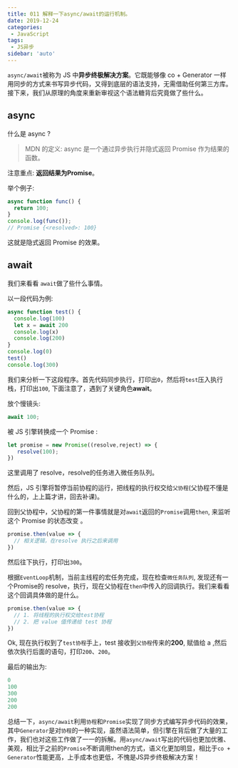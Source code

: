 ```yaml
---
title: 011 解释一下async/await的运行机制。
date: 2019-12-24
categories: 
 - JavaScript
tags:
 - JS异步
sidebar: 'auto'
---
```

`async/await`被称为 JS 中**异步终极解决方案**。它既能够像 co + Generator 一样用同步的方式来书写异步代码，又得到底层的语法支持，无需借助任何第三方库。接下来，我们从原理的角度来重新审视这个语法糖背后究竟做了些什么。

## async
什么是 async ?
> MDN 的定义: async 是一个通过异步执行并隐式返回 Promise 作为结果的函数。

注意重点: **返回结果为Promise**。

举个例子:
```js
async function func() {
  return 100;
}
console.log(func());
// Promise {<resolved>: 100}
```
这就是隐式返回 Promise 的效果。

## await 
我们来看看 `await`做了些什么事情。

以一段代码为例:
```js
async function test() {
  console.log(100)
  let x = await 200
  console.log(x)
  console.log(200)
}
console.log(0)
test()
console.log(300)
```
我们来分析一下这段程序。首先代码同步执行，打印出`0`，然后将`test`压入执行栈，打印出`100`, 下面注意了，遇到了关键角色**await**。

放个慢镜头:
```js
await 100;
```
被 JS 引擎转换成一个 Promise :
```js
let promise = new Promise((resolve,reject) => {
   resolve(100);
})
```
这里调用了 resolve，resolve的任务进入微任务队列。

然后，JS 引擎将暂停当前协程的运行，把线程的执行权交给`父协程`(父协程不懂是什么的，上上篇才讲，回去补课)。

回到父协程中，父协程的第一件事情就是对`await`返回的`Promise`调用`then`, 来监听这个 Promise 的状态改变 。
```js
promise.then(value => {
  // 相关逻辑，在resolve 执行之后来调用
})
```

然后往下执行，打印出`300`。

根据`EventLoop`机制，当前主线程的宏任务完成，现在检查`微任务队列`, 发现还有一个Promise的 resolve，执行，现在父协程在`then`中传入的回调执行。我们来看看这个回调具体做的是什么。
```js
promise.then(value => {
  // 1. 将线程的执行权交给test协程
  // 2. 把 value 值传递给 test 协程
})
```
Ok, 现在执行权到了`test协程`手上，test 接收到`父协程`传来的**200**, 赋值给 a ,然后依次执行后面的语句，打印`200`、`200`。

最后的输出为:
```js
0
100
300
200
200
```

总结一下，`async/await`利用`协程`和`Promise`实现了同步方式编写异步代码的效果，其中`Generator`是对`协程`的一种实现，虽然语法简单，但引擎在背后做了大量的工作，我们也对这些工作做了一一的拆解。用`async/await`写出的代码也更加优雅、美观，相比于之前的`Promise`不断调用then的方式，语义化更加明显，相比于`co + Generator`性能更高，上手成本也更低，不愧是JS异步终极解决方案！